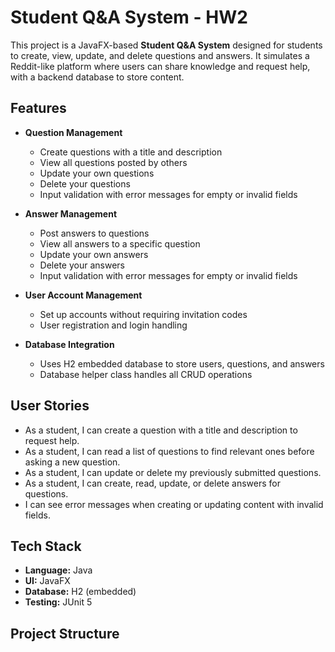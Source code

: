 # Student Q&A System - HW2

This project is a JavaFX-based **Student Q&A System** designed for students to create, view, update, and delete questions and answers. It simulates a Reddit-like platform where users can share knowledge and request help, with a backend database to store content.

## Features

- **Question Management**
  - Create questions with a title and description
  - View all questions posted by others
  - Update your own questions
  - Delete your questions
  - Input validation with error messages for empty or invalid fields

- **Answer Management**
  - Post answers to questions
  - View all answers to a specific question
  - Update your own answers
  - Delete your answers
  - Input validation with error messages for empty or invalid fields

- **User Account Management**
  - Set up accounts without requiring invitation codes
  - User registration and login handling

- **Database Integration**
  - Uses H2 embedded database to store users, questions, and answers
  - Database helper class handles all CRUD operations

## User Stories

- As a student, I can create a question with a title and description to request help.
- As a student, I can read a list of questions to find relevant ones before asking a new question.
- As a student, I can update or delete my previously submitted questions.
- As a student, I can create, read, update, or delete answers for questions.
- I can see error messages when creating or updating content with invalid fields.

## Tech Stack

- **Language:** Java  
- **UI:** JavaFX  
- **Database:** H2 (embedded)  
- **Testing:** JUnit 5  

## Project Structure

